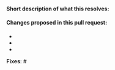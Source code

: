 <!--
Many thanks for contributing to mailhold-ui-vue! Soon, you'll be able to email all the things.

Please tell us what this PR brings following the template we provided.
And don't forget to link to the issue (or create one if there is none).

If you are still working on the change please prefix this pull request title with "WIP"

YOU CAN DELETE THIS COMMENT WHEN YOU ARE DONE
-->

#### Short description of what this resolves:


#### Changes proposed in this pull request:

-
-
-


**Fixes**: #
